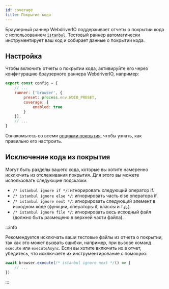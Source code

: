 ```yaml
---
id: coverage
title: Покрытие кода
---
```


Браузерный раннер WebdriverIO поддерживает отчеты о покрытии кода с использованием [`istanbul`](https://istanbul.js.org/). Тестовый раннер автоматически инструментирует ваш код и собирает данные о покрытии кода.

## Настройка

Чтобы включить отчеты о покрытии кода, активируйте его через конфигурацию браузерного раннера WebdriverIO, например:

```js title=wdio.conf.js
export const config = {
    // ...
    runner: ['browser', {
        preset: process.env.WDIO_PRESET,
        coverage: {
            enabled: true
        }
    }],
    // ...
}
```

Ознакомьтесь со всеми [опциями покрытия](/docs/runner#coverage-options), чтобы узнать, как правильно его настроить.

## Исключение кода из покрытия

Могут быть разделы вашего кода, которые вы хотите намеренно исключить из отслеживания покрытия. Для этого вы можете использовать следующие подсказки:

- `/* istanbul ignore if */`: игнорировать следующий оператор if.
- `/* istanbul ignore else */`: игнорировать часть else оператора if.
- `/* istanbul ignore next */`: игнорировать следующий элемент в исходном коде (функции, операторы if, классы и т.д.).
- `/* istanbul ignore file */`: игнорировать весь исходный файл (должно быть размещено в верхней части файла).

:::info

Рекомендуется исключать ваши тестовые файлы из отчета о покрытии, так как это может вызвать ошибки, например, при вызове команд `execute` или `executeAsync`. Если вы хотите включить их в отчет, убедитесь, что исключаете их инструментирование с помощью:

```ts
await browser.execute(/* istanbul ignore next */() => {
    // ...
})
```

:::